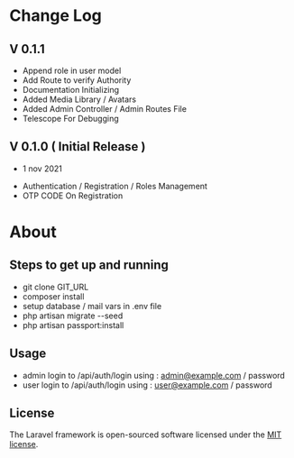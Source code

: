 # Change Log

## V 0.1.1 

* Append role in user model
* Add Route to verify Authority
* Documentation Initializing
* Added Media Library / Avatars
* Added Admin Controller / Admin Routes File
* Telescope For Debugging 

## V 0.1.0 ( Initial Release ) 
- 1 nov 2021
* Authentication / Registration / Roles Management
* OTP CODE On Registration 

# About

## Steps to get up and running 
* git clone GIT_URL
* composer install
* setup database / mail vars in .env file 
* php artisan migrate --seed
* php artisan passport:install

## Usage 
* admin login to /api/auth/login using : admin@example.com / password
* user  login to /api/auth/login using :  user@example.com / password

## License

The Laravel framework is open-sourced software licensed under the [MIT license](https://opensource.org/licenses/MIT).
